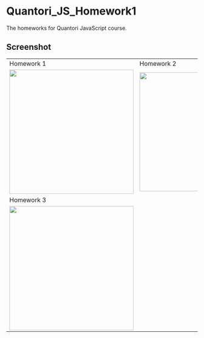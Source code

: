 # Quantori_JS_Homework1

The homeworks for Quantori JavaScript course.

## Screenshot


<table style="overflow: hidden  !important ">
    <tr>
    <td>Homework 1</td>
     <td>Homework 2</td>
  </tr>
  <tr>
    <td><img src="https://user-images.githubusercontent.com/85778941/225400485-3b644245-ad7a-4017-9c34-3db8f184f5fa.png" width="327"></td>
    <td><div><img src="https://user-images.githubusercontent.com/85778941/231442133-260d24c1-e97a-4677-93a4-772f975e55e0.png" width="313"></div></td>
    </tr>
    <tr>
    <td>Homework 3</td>

  </tr>
      <td><img src="https://user-images.githubusercontent.com/85778941/231441187-ce87389d-5584-4f05-8402-5806f32a057f.png" width="327"></td>
  <tr>
  
  </tr>
 </table>
